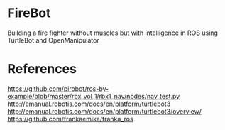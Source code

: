 # FireBot
Building a fire fighter without muscles but with intelligence in ROS using TurtleBot and OpenManipulator

# References
https://github.com/pirobot/ros-by-example/blob/master/rbx_vol_1/rbx1_nav/nodes/nav_test.py
http://emanual.robotis.com/docs/en/platform/turtlebot3
http://emanual.robotis.com/docs/en/platform/turtlebot3/overview/
https://github.com/frankaemika/franka_ros
